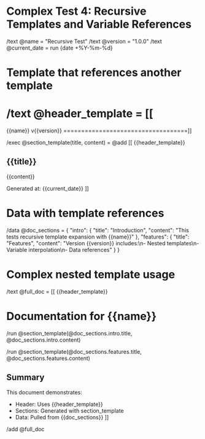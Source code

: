 # Complex Test 4: Recursive Templates and Variable References

/text @name = "Recursive Test"
/text @version = "1.0.0"
/text @current_date = run {date +%Y-%m-%d}

# Template that references another template
/text @header_template = [[
===================================
{{name}} v{{version}}
===================================]]

/exec @section_template(title, content) = @add [[
{{header_template}}

## {{title}}

{{content}}

Generated at: {{current_date}}
]]

# Data with template references
/data @doc_sections = {
  "intro": {
    "title": "Introduction",
    "content": "This tests recursive template expansion with {{name}}"
  },
  "features": {
    "title": "Features",
    "content": "Version {{version}} includes:\n- Nested templates\n- Variable interpolation\n- Data references"
  }
}

# Complex nested template usage
/text @full_doc = [[
{{header_template}}

# Documentation for {{name}}

/run @section_template(@doc_sections.intro.title, @doc_sections.intro.content)

/run @section_template(@doc_sections.features.title, @doc_sections.features.content)

## Summary

This document demonstrates:
- Header: Uses {{header_template}}
- Sections: Generated with section_template
- Data: Pulled from {{doc_sections}}
]]

/add @full_doc